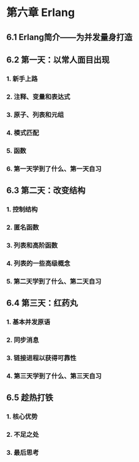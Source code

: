 # 第六章 Erlang 
## 6.1 Erlang简介——为并发量身打造
## 6.2 第一天：以常人面目出现
### 1. 新手上路
### 2. 注释、变量和表达式
### 3. 原子、列表和元组
### 4. 模式匹配
### 5. 函数
### 6. 第一天学到了什么、第一天自习
## 6.3 第二天：改变结构
### 1. 控制结构
### 2. 匿名函数
### 3. 列表和高阶函数
### 4. 列表的一些高级概念
### 5. 第二天学到了什么、第二天自习


## 6.4 第三天：红药丸
### 1. 基本并发原语
### 2. 同步消息
### 3. 链接进程以获得可靠性
### 4. 第三天学到了什么、第三天自习

## 6.5 趁热打铁
### 1. 核心优势
### 2. 不足之处
### 3. 最后思考
